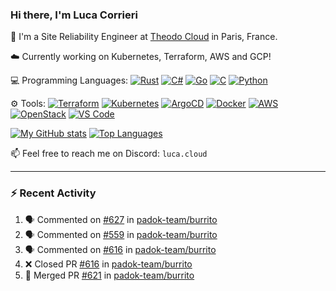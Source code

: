### Hi there, I'm Luca Corrieri

👋 I'm a Site Reliability Engineer at [Theodo Cloud](https://cloud.theodo.com/) in Paris, France.

☁️ Currently working on Kubernetes, Terraform, AWS and GCP!

💻 Programming Languages:
[![Rust](https://img.shields.io/badge/Rust-c14566?style=flat-square&logo=rust&logoColor=white)](#)
[![C#](https://img.shields.io/badge/C%23-1e9e25.svg?style=flat-square&logo=c%20sharp&logoColor=white)](#)
[![Go](https://img.shields.io/badge/Go-007d9c?style=flat-square&logo=go&logoColor=white)](#)
[![C](https://img.shields.io/badge/C-2570ae.svg?style=flat-square&logo=c&logoColor=white)](#)
[![Python](https://img.shields.io/badge/Python-3b78a7.svg?style=flat-square&logo=python&logoColor=white)](#)

⚙️ Tools:
[![Terraform](https://img.shields.io/badge/Terraform-7B42BC?style=flat-square&logo=terraform&logoColor=white)](#)
[![Kubernetes](https://img.shields.io/badge/Kubernetes-326CE5?style=flat-square&logo=kubernetes&logoColor=white)](#)
[![ArgoCD](https://img.shields.io/badge/ArgoCD-009485?style=flat-square&logo=argo&logoColor=white)](#)
[![Docker](https://img.shields.io/badge/Docker-2496ED?style=flat-square&logo=docker&logoColor=white)](#)
[![AWS](https://img.shields.io/badge/AWS-232F3E?style=flat-square&logo=amazonaws&logoColor=white)](#)
[![OpenStack](https://img.shields.io/badge/OpenStack-ED1944?style=flat-square&logo=openstack&logoColor=white)](#)
[![VS Code](https://img.shields.io/badge/VS%20Code-007ACC?style=flat-square&logo=visualstudiocode&logoColor=white)](#)

[![My GitHub stats](https://github-readme-stats.vercel.app/api?username=corrieriluca&hide_rank=true&count_private=true&include_all_commits=true&show_icons=true&theme=github_dark)](#)
[![Top Languages](https://github-readme-stats.vercel.app/api/top-langs/?username=corrieriluca&layout=compact&theme=github_dark)](#)

📫 Feel free to reach me on Discord: `luca.cloud`

---

### :zap: Recent Activity

<!--START_SECTION:activity-->
1. 🗣 Commented on [#627](https://github.com/padok-team/burrito/pull/627#issuecomment-3006058933) in [padok-team/burrito](https://github.com/padok-team/burrito)
2. 🗣 Commented on [#559](https://github.com/padok-team/burrito/issues/559#issuecomment-2981763829) in [padok-team/burrito](https://github.com/padok-team/burrito)
3. 🗣 Commented on [#616](https://github.com/padok-team/burrito/pull/616#issuecomment-2971146656) in [padok-team/burrito](https://github.com/padok-team/burrito)
4. ❌ Closed PR [#616](https://github.com/padok-team/burrito/pull/616) in [padok-team/burrito](https://github.com/padok-team/burrito)
5. 🎉 Merged PR [#621](https://github.com/padok-team/burrito/pull/621) in [padok-team/burrito](https://github.com/padok-team/burrito)
<!--END_SECTION:activity-->
